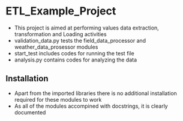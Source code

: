 # ETL_Example_Project
- This project is aimed at performing values data extraction, transformation and Loading activities
- validation_data.py tests the field_data_processor and weather_data_prosessor modules
- start_test includes codes for running the test file
- analysis.py contains codes for analyzing the data

## Installation
- Apart from the imported libraries there is no additional installation required for these modules to work
- As all of the modules accompined with docstrings, it is clearly documented
